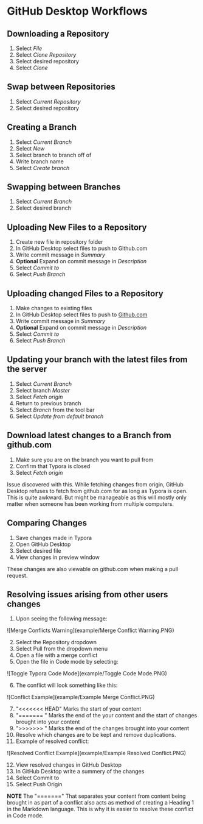 # GitHub Desktop Workflows

## Downloading a Repository

1. Select *File*
2. Select *Clone Repository*
3. Select desired repository
4. Select *Clone*

## Swap between Repositories

1. Select *Current Repository*
2. Select desired repository

## Creating a Branch

1. Select *Current Branch*
2. Select *New*
3. Select branch to branch off of
4. Write branch name
5. Select *Create branch*

## Swapping between Branches

1. Select *Current Branch*
2. Select desired branch

## Uploading New Files to a Repository

1. Create new file in repository folder
2. In GitHub Desktop select files to push to Github.com
3. Write commit message in *Summary*
4. **Optional** Expand on commit message in *Description*
5. Select *Commit to <branch name>*
6. Select *Push Branch*

## Uploading changed Files to a Repository

1. Make changes to existing files
2. In GitHub Desktop select files to push to [Github.com]()
3. Write commit message in *Summary*
4. **Optional** Expand on commit message in *Description*
5. Select *Commit to <branch name>*
6. Select *Push Branch*

## Updating your branch with the latest files from the server

1. Select *Current Branch*
2. Select branch *Master*
3. Select *Fetch origin*
4. Return to previous branch
5. Select *Branch* from the tool bar
6. Select *Update from default branch*

## Download latest changes to a Branch from github.com

1. Make sure you are on the branch you want to pull from
2. Confirm that Typora is closed
3. Select *Fetch origin*

Issue discovered with this. While fetching changes from origin, GitHub Desktop refuses to fetch from github.com for as long as Typora is open. This is quite awkward. But might be manageable as this will mostly only matter when someone has been working from multiple computers.

## Comparing Changes

1. Save changes made in Typora
2. Open GitHub Desktop
3. Select desired file
4. View changes in preview window

These changes are also viewable on github.com when making a pull request.

## Resolving issues arising from other users changes

1. Upon seeing the following message:

![Merge Conflicts Warning](example/Merge Conflict Warning.PNG)

2. Select the Repository dropdown
3. Select Pull from the dropdown menu
4. Open a file with a merge conflict
5. Open the file in Code mode by selecting:

![Toggle Typora Code Mode](example/Toggle Code Mode.PNG)

6. The conflict will look something like this:

![Conflict Example](example/Example Merge Conflict.PNG)

7. "<<<<<<< HEAD" Marks the start of your content
8. "======= " Marks the end of the your content and the start of changes brought into your content
9. ">>>>>>> " Marks the end of the changes brought into your content
10. Resolve which changes are to be kept and remove duplications.
11. Example of resolved conflict:


![Resolved Conflict Example](example/Example Resolved Conflict.PNG)

12. View resolved changes in GitHub Desktop
13. In GitHub Desktop write a summery of the changes
14. Select Commit to <branch name>
15. Select Push Origin

**NOTE** The "=======" That separates your content from content being brought in as part of a conflict also acts as method of creating a Heading 1 in the Markdown language. This is why it is easier to resolve these conflict in Code mode.

